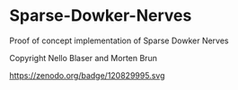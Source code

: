 # Sparse-Dowker-Nerves
Proof of concept implementation of Sparse Dowker Nerves

Copyright Nello Blaser and Morten Brun

https://zenodo.org/badge/120829995.svg
